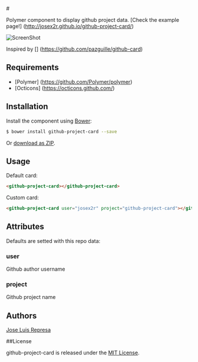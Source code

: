 #<github-project-card>

Polymer component to display github project data. [Check the example page!] (http://josex2r.github.io/github-project-card/)

![ScreenShot](https://raw.github.com/josex2r/github-project-card/master/screenshot.jpg)

Inspired by [<github-card>] (https://github.com/pazguille/github-card)

## Requirements

- [Polymer] (https://github.com/Polymer/polymer)
- [Octicons] (https://octicons.github.com/)

## Installation

Install the component using [Bower](http://bower.io/):

```sh
$ bower install github-project-card --save
```

Or [download as ZIP](https://github.com/josex2r/github-project-card/archive/0.0.0.zip).


## Usage

Default card:

```html
<github-project-card></github-project-card>
```

Custom card:

```html
<github-project-card user="josex2r" project="github-project-card"></github-project-card>
```

## Attributes

Defaults are setted with this repo data:

### user
Github author username

### project
Github project name
    
## Authors

[Jose Luis Represa](https://github.com/josex2r)

##License

github-project-card is released under the [MIT License](http://opensource.org/licenses/MIT).